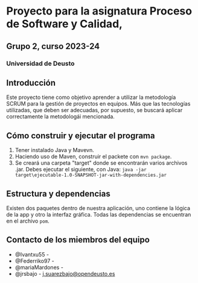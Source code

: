 # Proyecto para la asignatura Proceso de Software y Calidad, 
## Grupo 2, curso 2023-24
### Universidad de Deusto

## Introducción
Este proyecto tiene como objetivo aprender a utilizar la metodología SCRUM para la gestión de proyectos en equipos. Más que las tecnologías utilizadas, que deben ser adecuadas, por supuesto, se buscará aplicar correctamente la metodologái mencionada.

## Cómo construir y ejecutar el programa
1. Tener instalado Java y Mavevn.
2. Haciendo uso de Maven, construir el packete con `mvn package`.
3. Se creará una carpeta "target" donde se encontrarán varios archivos .jar. Debes ejecutar el siguiente, con Java: `java -jar target\ejecutable-1.0-SNAPSHOT-jar-with-dependencies.jar`

## Estructura y dependencias
Existen dos paquetes dentro de nuestra aplicación, uno contiene la lógica de la app y otro la interfaz gráfica. Todas las dependencias se encuentran en el archivo `pom`.

## Contacto de los miembros del equipo
 - @Ivantxu55 -
 - @Federriko97 - 
 - @mariaMardones - 
 - @jrsbajo - j.suarezbajo@opendeusto.es